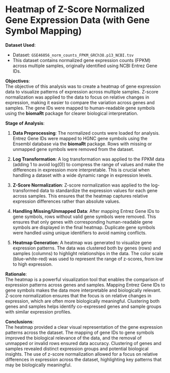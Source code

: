 # Heatmap of Z-Score Normalized Gene Expression Data (with Gene Symbol Mapping)

**Dataset Used**:  
- Dataset: `GSE46056_norm_counts_FPKM_GRCh38.p13_NCBI.tsv`  
- This dataset contains normalized gene expression counts (FPKM) across multiple samples, originally identified using NCBI Entrez Gene IDs.  

**Objectives**:  
The objective of this analysis was to create a heatmap of gene expression data to visualize patterns of expression across multiple samples. Z-score normalization was applied to the data to focus on relative changes in expression, making it easier to compare the variation across genes and samples. The gene IDs were mapped to human-readable gene symbols using the **biomaRt** package for clearer biological interpretation.

**Stage of Analysis**:  
1. **Data Preprocessing**: The normalized counts were loaded for analysis. Entrez Gene IDs were mapped to HGNC gene symbols using the Ensembl database via the **biomaRt** package. Rows with missing or unmapped gene symbols were removed from the dataset.

2. **Log Transformation**: A log transformation was applied to the FPKM data (adding 1 to avoid log(0)) to compress the range of values and make the differences in expression more interpretable. This is crucial when handling a dataset with a wide dynamic range in expression levels.

3. **Z-Score Normalization**: Z-score normalization was applied to the log-transformed data to standardize the expression values for each gene across samples. This ensures that the heatmap captures relative expression differences rather than absolute values.

4. **Handling Missing/Unmapped Data**: After mapping Entrez Gene IDs to gene symbols, rows without valid gene symbols were removed. This ensures that only genes with corresponding human-readable gene symbols are displayed in the final heatmap. Duplicate gene symbols were handled using unique identifiers to avoid naming conflicts.

5. **Heatmap Generation**: A heatmap was generated to visualize gene expression patterns. The data was clustered both by genes (rows) and samples (columns) to highlight relationships in the data. The color scale (blue-white-red) was used to represent the range of z-scores, from low to high expression.

**Rationale**:  
The heatmap is a powerful visualization tool that enables the comparison of expression patterns across genes and samples. Mapping Entrez Gene IDs to gene symbols makes the data more interpretable and biologically relevant. Z-score normalization ensures that the focus is on relative changes in expression, which are often more biologically meaningful. Clustering both genes and samples helps identify co-expressed genes and sample groups with similar expression profiles.

**Conclusions**:  
The heatmap provided a clear visual representation of the gene expression patterns across the dataset. The mapping of gene IDs to gene symbols improved the biological relevance of the data, and the removal of unmapped or invalid rows ensured data accuracy. Clustering of genes and samples revealed distinct expression groups and potential biological insights. The use of z-score normalization allowed for a focus on relative differences in expression across the dataset, highlighting key patterns that may be biologically meaningful.
